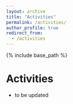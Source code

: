 ```yaml
---
layout: archive
title: "Activities"
permalink: /activities/
author_profile: true
redirect_from:
  - /activities
---
```


{% include base_path %}

Activities
======
* to be updated